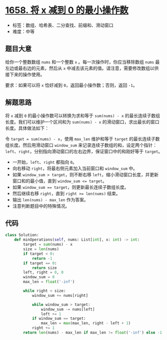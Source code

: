 # [1658. 将 x 减到 0 的最小操作数](https://leetcode.cn/problems/minimum-operations-to-reduce-x-to-zero/)

- 标签：数组、哈希表、二分查找、前缀和、滑动窗口
- 难度：中等

## 题目大意

给你一个整数数组 `nums` 和一个整数 `x` 。每一次操作时，你应当移除数组 `nums` 最左边或最右边的元素，然后从 `x` 中减去该元素的值。请注意，需要修改数组以供接下来的操作使用。

要求：如果可以将 `x` 恰好减到 `0`，返回最小操作数；否则，返回 `-1`。

## 解题思路

将 `x` 减到 `0` 的最小操作数可以转换为求和等于 `sum(nums) - x` 的最长连续子数组长度。我们可以维护一个区间和为 `sum(nums) - x` 的滑动窗口，求出最长的窗口长度。具体做法如下：

令 `target = sum(nums) - x`，使用 `max_len` 维护和等于 `target` 的最长连续子数组长度。然后用滑动窗口 `window_sum` 来记录连续子数组的和，设定两个指针：`left`、`right`，分别指向滑动窗口的左右边界，保证窗口中的和刚好等于 `target`。

- 一开始，`left`、`right` 都指向 `0`。
- 向右移动 `right`，将最右侧元素加入当前窗口和 `window_sum` 中。
- 如果 `window_sum > target`，则不断右移 `left`，缩小滑动窗口长度，并更新窗口和的最小值，直到 `window_sum <= target`。
- 如果 `window_sum == target`，则更新最长连续子数组长度。
- 然后继续右移 `right`，直到 `right >= len(nums)` 结束。
- 输出 `len(nums) - max_len` 作为答案。
- 注意判断题目中的特殊情况。

## 代码

```python
class Solution:
    def minOperations(self, nums: List[int], x: int) -> int:
        target = sum(nums) - x
        size = len(nums)
        if target < 0:
            return -1
        if target == 0:
            return size
        left, right = 0, 0
        window_sum = 0
        max_len = float('-inf')

        while right < size:
            window_sum += nums[right]

            while window_sum > target:
                window_sum -= nums[left]
                left += 1
            if window_sum == target:
                max_len = max(max_len, right - left + 1)
            right += 1
        return len(nums) - max_len if max_len != float('-inf') else -1
```

